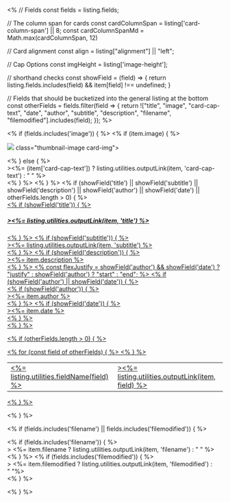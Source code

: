 <%
// Fields
const fields = listing.fields;

// The column span for cards
const cardColumnSpan = listing['card-column-span'] || 8;
const cardColumnSpanMd = Math.max(cardColumnSpan, 12)

// Card alignment
const align = listing["alignment"] || "left";

// Cap Options
const imgHeight = listing['image-height'];

// shorthand checks
const showField = (field) => {
  return listing.fields.includes(field) && item[field] !== undefined;
}


// Fields that should be bucketized into the general listing at the bottom
const otherFields = fields.filter(field => {
return !["title", "image", "card-cap-text", "date", "author", "subtitle", "description", "filename", "filemodified"].includes(field);
});
%>


<div class="<%-`g-col-lg-${cardColumnSpan}`%> <%-`g-col-md-${cardColumnSpanMd}`%> g-col-24">
<span class="original-value" data-original-value="${itemNumber}" style="display:none;"></span>
<div class="quarto-grid-item card h-100 <%-`card-${align}`%>">
<% if (fields.includes('image')) { %>
<% if (item.image) { %><p class="card-img-top"><img src="<%- item.image %>"<%= imgHeight ? ` height="${imgHeight}"` : '' %> class="thumbnail-image card-img"></p>
<% } else { %>
<div class="card-img-top"<%= imgHeight ? ` style="height: ${imgHeight}px;"` : '' %>><%= (item['card-cap-text']) ? listing.utilities.outputLink(item, 'card-cap-text') : "&nbsp;" %></div>
<% } %>
<% } %>
<% if (showField('title') || showField('subtitle') || showField('description') || showField('author') || showField('date') || otherFields.length > 0) { %>
<div class="card-body"><a href="<%- item.path %>" class="post-contents">
<% if (showField('title')) { %><h5 class="no-anchor card-title title<%-listing.utilities.sortClass('title')%>"<%=listing.utilities.sortAttr(item, 'title')%>><%= listing.utilities.outputLink(item, 'title') %></h5><% } %>
<% if (showField('subtitle')) { %>
<div class="card-subtitle subtitle<%-listing.utilities.sortClass('subtitle')%>"<%=listing.utilities.sortAttr(item, 'subtitle')%>><%= listing.utilities.outputLink(item, 'subtitle') %></div>
<% } %>
<% if (showField('description')) { %>
<div class="card-text description<%-listing.utilities.sortClass('description')%>"<%=listing.utilities.sortAttr(item, 'description')%>><%= item.description %></div>
<% } %>
<% 
const flexJustify = showField('author') && showField('date') ? "justify" : showField('author') ? "start" : "end";
%>
<% if (showField('author') || showField('date')) { %>
<div class="card-attribution card-text-small <%-flexJustify%>">
<% if (showField('author')) { %><div class="author<%-listing.utilities.sortClass('author')%>"<%=listing.utilities.sortAttr(item, 'author')%>><%= item.author %></div><% } %>
<% if (showField('date')) { %><div class="date<%-listing.utilities.sortClass('date')%>"<%=listing.utilities.sortAttr(item, 'date')%>><%= item.date %></div><% } %></div>
<% } %>

<% if (otherFields.length > 0) { %>
<table class="card-other-values">
<% for (const field of otherFields) { %>
<tr>
<td><%= listing.utilities.fieldName(field) %></td>
<td class="<%-field%><%-listing.utilities.sortClass(field)%>"<%=listing.utilities.sortAttr(item, field)%>><%= listing.utilities.outputLink(item, field) %></td>
</tr>
<% } %>
</table>
<% } %>

</a></div>
<% } %>

<% if (fields.includes('filename') || fields.includes('filemodified')) { %>
<div class="card-footer text-muted">
<% if (fields.includes('filename')) { %>
<div class="card-filename filename<%-listing.utilities.sortClass('filename')%>"<%=listing.utilities.sortAttr(item, 'filename')%>>
<%= item.filename ? listing.utilities.outputLink(item, 'filename') : "&nbsp;" %>
</div>
<% } %>
<% if (fields.includes('filemodified')) { %>
<div class="card-filemodified filemodified<%-listing.utilities.sortClass('filemodified')%>"<%=listing.utilities.sortAttr(item, 'filemodified')%>>
<%= item.filemodified ? listing.utilities.outputLink(item, 'filemodified') : "&nbsp;"%>
</div>
<% } %>
</div>

<% } %>

</div>
</div>
